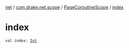 [net](../../index.md) / [com.drake.net.scope](../index.md) / [PageCoroutineScope](index.md) / [index](./--index--.md)

# index

`val index: `[`Int`](https://kotlinlang.org/api/latest/jvm/stdlib/kotlin/-int/index.html)